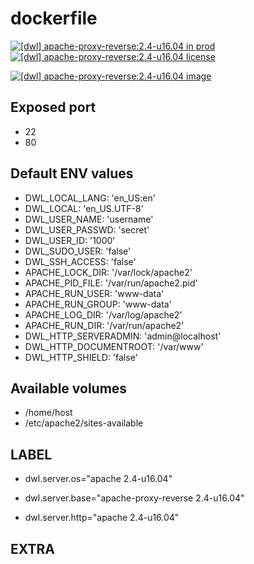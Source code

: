 # dockerfile

[![[dwl] apache-proxy-reverse:2.4-u16.04 in prod][badge-shields]](https://hub.docker.com/r/davask/d-apache-proxy-reverse/)
[![[dwl] apache-proxy-reverse:2.4-u16.04 license][badge-license]](https://app.fossa.io/projects/git%2Bhttps%3A%2F%2Fgithub.com%2Fdavask%2Fd-apache-proxy-reverse?ref=badge_shield)

[![[dwl] apache-proxy-reverse:2.4-u16.04 image][badge-docker]](https://hub.docker.com/r/davask/d-apache-proxy-reverse/)

[badge-docker]: https://dockeri.co/image/davask/d-apache-proxy-reverse "[dwl] apache-proxy-reverse:2.4-u16.04 image"
[badge-shields]: https://img.shields.io/badge/davask%2Fd--apache--proxy--reverse-env_prod-brightgreen.svg?style=flat "[dwl] apache-proxy-reverse:2.4-u16.04 in prod"
[badge-license]: https://img.shields.io/badge/davask%2Fd--apache--proxy--reverse-license_MIT-brightgreen.svg?style=flat "[dwl] apache-proxy-reverse:2.4-u16.04 license"

## Exposed port

- 22
- 80
## Default ENV values

- DWL_LOCAL_LANG: 'en_US:en'
- DWL_LOCAL: 'en_US.UTF-8'
- DWL_USER_NAME: 'username'
- DWL_USER_PASSWD: 'secret'
- DWL_USER_ID: '1000'
- DWL_SUDO_USER: 'false'
- DWL_SSH_ACCESS: 'false'
- APACHE_LOCK_DIR: '/var/lock/apache2'
- APACHE_PID_FILE: '/var/run/apache2.pid'
- APACHE_RUN_USER: 'www-data'
- APACHE_RUN_GROUP: 'www-data'
- APACHE_LOG_DIR: '/var/log/apache2'
- APACHE_RUN_DIR: '/var/run/apache2'
- DWL_HTTP_SERVERADMIN: 'admin@localhost'
- DWL_HTTP_DOCUMENTROOT: '/var/www'
- DWL_HTTP_SHIELD: 'false'
## Available volumes

- /home/host
- /etc/apache2/sites-available
## LABEL

- dwl.server.os="apache 2.4-u16.04"

- dwl.server.base="apache-proxy-reverse 2.4-u16.04"

- dwl.server.http="apache 2.4-u16.04"

## EXTRA

